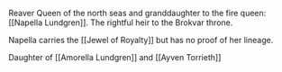 Reaver Queen of the north seas and granddaughter to the fire queen: [[Napella Lundgren]]. The rightful heir to the Brokvar throne.

Napella carries the [[Jewel of Royalty]] but has no proof of her lineage.

Daughter of [[Amorella Lundgren]] and [[Ayven Torrieth]]
